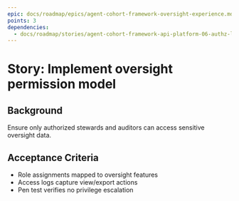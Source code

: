 ```yaml
---
epic: docs/roadmap/epics/agent-cohort-framework-oversight-experience.md
points: 3
dependencies:
  - docs/roadmap/stories/agent-cohort-framework-api-platform-06-authz-layer.md
---
```

# Story: Implement oversight permission model

## Background
Ensure only authorized stewards and auditors can access sensitive oversight data.

## Acceptance Criteria
- Role assignments mapped to oversight features
- Access logs capture view/export actions
- Pen test verifies no privilege escalation
